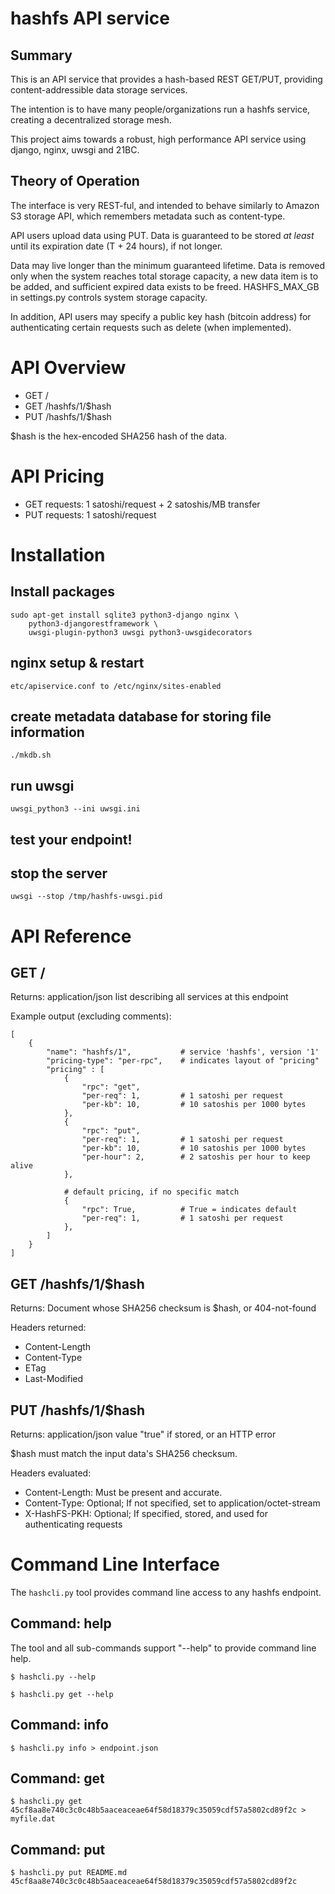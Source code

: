 
hashfs API service
==================

Summary
-------
This is an API service that provides a hash-based REST GET/PUT, providing
content-addressible data storage services.

The intention is to have many people/organizations run a hashfs service,
creating a decentralized storage mesh.

This project aims towards a robust, high performance API service
using django, nginx, uwsgi and 21BC.


Theory of Operation
-------------------
The interface is very REST-ful, and intended to behave similarly
to Amazon S3 storage API, which remembers metadata such as content-type.

API users upload data using PUT.  Data is guaranteed to be stored
_at least_ until its expiration date (T + 24 hours), if not longer.

Data may live longer than the minimum guaranteed lifetime.  Data is
removed only when the system reaches total storage capacity, a new data
item is to be added, and sufficient expired data exists to be freed.
HASHFS_MAX_GB in settings.py controls system storage capacity.

In addition, API users may specify a public key hash (bitcoin address)
for authenticating certain requests such as delete (when implemented).


API Overview
============

* GET /
* GET /hashfs/1/$hash
* PUT /hashfs/1/$hash

$hash is the hex-encoded SHA256 hash of the data.

API Pricing
===========

* GET requests: 1 satoshi/request + 2 satoshis/MB transfer
* PUT requests: 1 satoshi/request

Installation
============

Install packages
----------------

	sudo apt-get install sqlite3 python3-django nginx \
		python3-djangorestframework \
		uwsgi-plugin-python3 uwsgi python3-uwsgidecorators

nginx setup & restart
---------------------

	etc/apiservice.conf to /etc/nginx/sites-enabled

create metadata database for storing file information
-----------------------------------------------------

	./mkdb.sh

run uwsgi
---------

	uwsgi_python3 --ini uwsgi.ini

test your endpoint!
-------------------

stop the server
---------------

	uwsgi --stop /tmp/hashfs-uwsgi.pid

API Reference
=============

GET /
-----
Returns: application/json list describing all services at this endpoint

Example output (excluding comments):

    [
        {
            "name": "hashfs/1",           # service 'hashfs', version '1'
            "pricing-type": "per-rpc",    # indicates layout of "pricing"
            "pricing" : [
                {
                    "rpc": "get",
                    "per-req": 1,         # 1 satoshi per request
                    "per-kb": 10,         # 10 satoshis per 1000 bytes
                },
                {
                    "rpc": "put",
                    "per-req": 1,         # 1 satoshi per request
                    "per-kb": 10,         # 10 satoshis per 1000 bytes
                    "per-hour": 2,        # 2 satoshis per hour to keep alive
                },

                # default pricing, if no specific match
                {
                    "rpc": True,          # True = indicates default
                    "per-req": 1,         # 1 satoshi per request
                },
            ]
        }
    ]

GET /hashfs/1/$hash
-------------------
Returns:  Document whose SHA256 checksum is $hash, or 404-not-found

Headers returned:
* Content-Length
* Content-Type
* ETag
* Last-Modified


PUT /hashfs/1/$hash
-------------------
Returns:  application/json value "true" if stored, or an HTTP error

$hash must match the input data's SHA256 checksum.

Headers evaluated:
* Content-Length: Must be present and accurate.
* Content-Type: Optional; If not specified, set to application/octet-stream
* X-HashFS-PKH: Optional; If specified, stored, and used for authenticating requests


Command Line Interface
======================

The ```hashcli.py``` tool provides command line access to any hashfs endpoint.

Command: help
-------------
The tool and all sub-commands support "--help" to provide command line help.

	$ hashcli.py --help

	$ hashcli.py get --help


Command: info
-------------

	$ hashcli.py info > endpoint.json


Command: get
------------

	$ hashcli.py get 45cf8aa8e740c3c0c48b5aaceaceae64f58d18379c35059cdf57a5802cd89f2c > myfile.dat


Command: put
------------

	$ hashcli.py put README.md
	45cf8aa8e740c3c0c48b5aaceaceae64f58d18379c35059cdf57a5802cd89f2c

